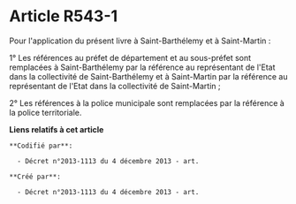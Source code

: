 # Article R543-1

Pour l'application du présent livre à Saint-Barthélemy et à Saint-Martin :

1° Les références au préfet de département et au sous-préfet sont remplacées à Saint-Barthélemy par la référence au
représentant de l'Etat dans la collectivité de Saint-Barthélemy et à Saint-Martin par la référence au représentant de l'Etat
dans la collectivité de Saint-Martin ;

2° Les références à la police municipale sont remplacées par la référence à la police territoriale.

**Liens relatifs à cet article**

	**Codifié par**:

	  - Décret n°2013-1113 du 4 décembre 2013 - art.

	**Créé par**:

	  - Décret n°2013-1113 du 4 décembre 2013 - art.
